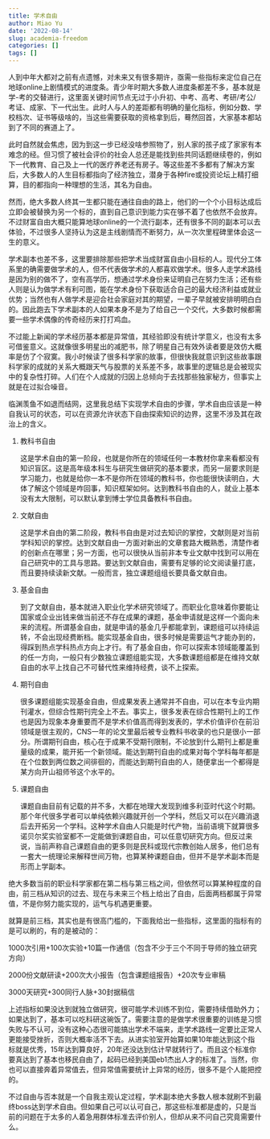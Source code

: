 ```yaml
---
title: 学术自由
author: Miao Yu
date: '2022-08-14'
slug: academia-freedom
categories: []
tags: []
---
```


人到中年大都对之前有点遗憾，对未来又有很多期许，亟需一些指标来定位自己在地球online上剧情模式的进度条。青少年时期大多数人进度条都差不多，基本就是学-考的交替进行，这里面关键时间节点无过于小升初、中考、高考、考研/考公/考证、成家、下一代出生。此时人与人的差距都有明确的量化指标，例如分数、学校档次、证书等级啥的，当这些需要获取的资格拿到后，蓦然回首，大家基本都站到了不同的赛道上了。

此时自然就会焦虑，因为到这一步已经没啥参照物了，别人家的孩子成了家家有本难念的经。但习惯了被社会评价的社会人总还是能找到些共同话题继续卷的，例如下一代教育、自己及上一代的医疗养老还有房子。等这些差不多都有了解决方案后，大多数人的人生目标都指向了经济独立，潜身于各种fire或投资论坛上精打细算，目的都指向一种理想的生活，其名为自由。

然而，绝大多数人终其一生都只能在通往自由的路上，他们的一个个小目标达成后立即会被替换为另一个标的，直到自己意识到能力实在够不着了也依然不会放弃。不过财富自由大概只能算地球online的一个流行副本，还有很多不同的副本可以去体验，不过很多人坚持认为这是主线剧情而不断努力，从一次次里程碑里体会这一生的意义。

学术副本也差不多，这里要排除那些把学术当成财富自由小目标的人。现代分工体系里的确需要做学术的人，但不代表做学术的人都喜欢做学术。很多人走学术路线是因为别的做不了，空有高学历，想通过学术身份来证明自己在努力生活；还有些人则是认为做学术有利可图，能在学术身份下获取适合自己的最大经济利益或就业优势；当然也有人做学术是迎合社会家庭对其的期望，一辈子早就被安排明明白白的。因此跑去下学术副本的人如果本身不是为了给自己一个交代，大多数时候都需要一些学术偶像的传奇经历来打打鸡血。

不过能上新闻的学术经历基本都是异常值，其经验即没有统计学意义，也没有太多可借鉴意义。这就像很多明星出的减肥书，除了明星自己有效外读者要是效仿大概率是仿了个寂寞。我小时候读了很多科学家的故事，但很快我就意识到这些故事跟科学家的成就的关系大概跟天气与股票的关系差不多，故事里的逻辑总是会被现实中的复杂性打碎。人们在个人成就的归因上总倾向于去找那些独家秘方，但事实上就是在过拟合噪音。

临渊羡鱼不如退而结网，这里我总结下实现学术自由的步骤，学术自由应该是一种自我认可的状态，可以在资源允许状态下自由探索知识的边界，这里不涉及其在政治上的含义。

1. 教科书自由

   这是学术自由的第一阶段，也就是你所在的领域任何一本教材你拿来看都没有知识盲区。这是高年级本科生与研究生做研究的基本要求，而另一层要求则是学习能力，也就是给你一本不是你所在领域的教科书，你也能很快读明白，大体了解这个领域是咋回事，知识框架如何。达到教科书自由的人，就业上基本没有太大限制，可以默认拿到博士学位具备教科书自由。

2. 文献自由

   这是学术自由的第二阶段，教科书自由是对过去知识的掌控，文献则是对当前学科知识的掌控。达到文献自由一方面对新出的文章套路大概熟悉，清楚作者的创新点在哪里；另一方面，也可以很快从当前非本专业文献中找到可以用在自己研究中的工具与思路。要达到文献自由，需要有足够的论文阅读量打底，而且要持续读新文献。一般而言，独立课题组组长要具备文献自由。

3. 基金自由

   到了文献自由，基本就进入职业化学术研究领域了。而职业化意味着你要能让国家或企业出钱来做当前还不存在成果的课题，基金申请就是这样一个面向未来的流程。所谓基金自由，就是申请的基金几乎都能拿到，课题组可以持续运转，不会出现经费断档。能实现基金自由，很多时候是需要运气才能办到的，得踩到热点学科热点方向上才行。有了基金自由，你可以探索本领域能覆盖到的任一方向，一般只有少数独立课题组能实现，大多数课题组都是在维持文献自由的水平上找自己不可替代性来维持经费，谈不上探索。

4. 期刊自由

   很多课题组能实现基金自由，但成果发表上通常并不自由，可以在本专业内期刊灌水，但综合性期刊完全上不去。事实上，很多发表在综合性期刊上的工作也是因为现象本身重要而不是学术价值高而得到发表的，学术价值评价在前沿领域是很主观的，CNS一年的论文里最后被专业教科书收录的也只是很小一部分。所谓期刊自由，核心在于成果不受期刊限制，不论放到什么期刊上都是重量级的成果，能开拓一个新领域。能达到期刊自由的成果对每个学科每年都是在个位数到两位数之间徘徊的，而能达到期刊自由的人，随便拿出一个都得是某方向开山祖师爷这个水平的。

5. 课题自由

   课题自由目前有记载的并不多，大都在地理大发现到维多利亚时代这个时期。那个年代很多学者可以单纯依赖兴趣就开创一个学科，然后又可以在兴趣消退后去开拓另一个学科。这种学术自由人只能是时代产物，当前语境下就算很多诺贝尔奖实验室都不一定能做到课题自由，可以任意切研究方向。但反过来说，当前声称自己课题自由的更多则是民科或现代宗教创始人居多，他们总有一套大一统理论来解释世间万物，也算某种课题自由，但并不是学术副本而是形而上学副本。

绝大多数当前的职业科学家都在第二档与第三档之间，但依然可以算某种程度的自由，前三档从知识的过去、现在与未来三个档上给出了自由，后面两档都属于异常值，不是你努力能实现的，运气与机遇更重要。

就算是前三档，其实也是有很高门槛的，下面我给出一些指标，这里面的指标有的是可以刷的，有的是被动的：

1000次引用+100次实验+10篇一作通信（包含不少于三个不同于导师的独立研究方向）

2000份文献研读+200次大小报告（包含课题组报告）+20次专业审稿

3000天研究+300同行人脉+30封据稿信

上述指标如果没达到就独立做研究，很可能学术训练不到位，需要持续借助外力；如果达到了，基本可以吃科研这碗饭了。需要注意的是做学术很重要的训练是习惯失败与不认可，没有这种心态很可能搞出学术不端来，走学术路线一定要比正常人更能接受挫折，否则大概率活不下去。从进实验室开始算如果10年能达到这个指标就是优秀，15年达到算良好，20年还没达到估计早就转行了。而且这个标准你要真达到了基本也移民自由了，起码已经到美国eb1杰出人才的标准了。当然，你也可以直接奔着异常值去，但异常值需要统计上异常的经历，很多不是个人能把控的。

不过自由与否本就是一个自我主观认定过程，学术副本绝大多数人根本就刷不到最终boss达到学术自由。但如果自己可以认可自己，那这些标准都是虚的，只是当前的问题在于太多的人着急用群体标准去评价别人，但却从来不问自己究竟需要什么。

